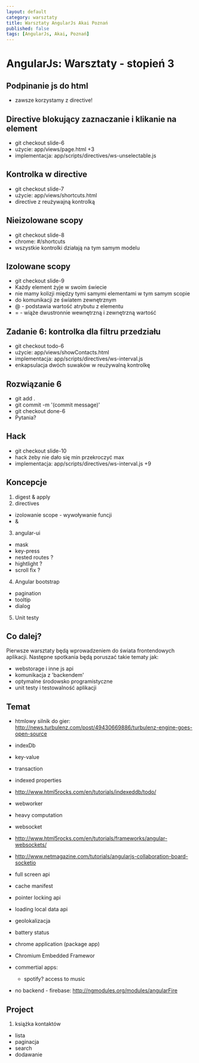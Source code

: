 ```yaml
---
layout: default
category: warsztaty
title: Warsztaty AngularJs Akai Poznań
published: false
tags: [AngularJs, Akai, Poznań]
---
```

# AngularJs: Warsztaty - stopień 3


## Podpinanie js do html
* zawsze korzystamy z directive!

## Directive blokujący zaznaczanie i klikanie na element
* git checkout slide-6
* użycie: app/views/page.html +3
* implementacja: app/scripts/directives/ws-unselectable.js

## Kontrolka w directive
* git checkout slide-7
* użycie: app/views/shortcuts.html
* directive z reużywajną kontrolką

## Nieizolowane scopy
* git checkout slide-8
* chrome: #/shortcuts
* wszystkie kontrolki działają na tym samym modelu

## Izolowane scopy
* git checkout slide-9
* Każdy element żyje w swoim świecie
* nie mamy kolizji między tymi samymi elementami w tym samym scopie
* do komunikacji ze światem zewnętrznym
 * @ - podstawia wartość atrybutu z elementu
 * = - wiąże dwustronnie wewnętrzną i zewnętrzną wartość

## Zadanie 6: kontrolka dla filtru przedziału
* git checkout todo-6
* użycie: app/views/showContacts.html
* implementacja: app/scripts/directives/ws-interval.js
* enkapsulacja dwóch suwaków w reużywalną kontrolkę

## Rozwiązanie 6
* git add .
* git commit -m '(commit message)'
* git checkout done-6
* Pytania?

## Hack
* git checkout slide-10
* hack żeby nie dało się min przekroczyć max
* implementacja: app/scripts/directives/ws-interval.js +9


## Koncepcje
1. digest & apply
2. directives
 * izolowanie scope - wywoływanie funcji
  * &
3. angular-ui
 * mask
 * key-press
 * nested routes ?
 * hightlight ?
 * scroll fix ?
4. Angular bootstrap
 * pagination
 * tooltip
 * dialog
5. Unit testy

## Co dalej?

Pierwsze warsztaty będą wprowadzeniem do świata frontendowych aplikacji. Następne spotkania będą poruszać takie tematy jak:

* webstorage i inne js api
* komunikacja z 'backendem'
* optymalne środowsko programistyczne
* unit testy i testowalność aplikacji

## Temat 
* htmlowy silnik do gier:
http://news.turbulenz.com/post/49430669886/turbulenz-engine-goes-open-source

* indexDb
 * key-value
 * transaction
 * indexed properties
 * http://www.html5rocks.com/en/tutorials/indexeddb/todo/
* webworker
 * heavy computation
* websocket
 * http://www.html5rocks.com/en/tutorials/frameworks/angular-websockets/
 * http://www.netmagazine.com/tutorials/angularjs-collaboration-board-socketio

* full screen api
* cache manifest

* pointer locking api
* loading local data api
* geolokalizacja
* battery status
* chrome application (package app)
* Chromium Embedded Framewor
* commertial apps:
  * spotify? access to music
* no backend - firebase:
 http://ngmodules.org/modules/angularFire

## Project
1. książka kontaktów
 * lista
 * paginacja
 * search
 * dodawanie
